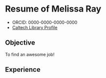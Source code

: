 # Resume of Melissa Ray #

 - ORCID: 0000-0000-0000-0000
 - [Caltech Library Profile](https://www.library.caltech.edu/staff?f[0]=field_directory_services%253Aname%3AThesis%20Services)
 ## Objective ##

 To find an awesome job!

 ## Experience ##
